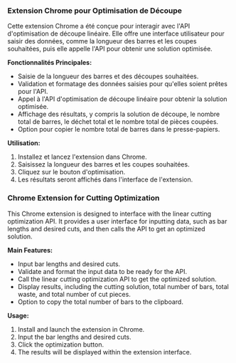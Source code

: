 ### Extension Chrome pour Optimisation de Découpe

Cette extension Chrome a été conçue pour interagir avec l'API d'optimisation de découpe linéaire. Elle offre une interface utilisateur pour saisir des données, comme la longueur des barres et les coupes souhaitées, puis elle appelle l'API pour obtenir une solution optimisée.

**Fonctionnalités Principales:**
- Saisie de la longueur des barres et des découpes souhaitées.
- Validation et formatage des données saisies pour qu'elles soient prêtes pour l'API.
- Appel à l'API d'optimisation de découpe linéaire pour obtenir la solution optimisée.
- Affichage des résultats, y compris la solution de découpe, le nombre total de barres, le déchet total et le nombre total de pièces coupées.
- Option pour copier le nombre total de barres dans le presse-papiers.

**Utilisation:**
1. Installez et lancez l'extension dans Chrome.
2. Saisissez la longueur des barres et les coupes souhaitées.
3. Cliquez sur le bouton d'optimisation.
4. Les résultats seront affichés dans l'interface de l'extension.


### Chrome Extension for Cutting Optimization

This Chrome extension is designed to interface with the linear cutting optimization API. It provides a user interface for inputting data, such as bar lengths and desired cuts, and then calls the API to get an optimized solution.

**Main Features:**
- Input bar lengths and desired cuts.
- Validate and format the input data to be ready for the API.
- Call the linear cutting optimization API to get the optimized solution.
- Display results, including the cutting solution, total number of bars, total waste, and total number of cut pieces.
- Option to copy the total number of bars to the clipboard.

**Usage:**
1. Install and launch the extension in Chrome.
2. Input the bar lengths and desired cuts.
3. Click the optimization button.
4. The results will be displayed within the extension interface.
